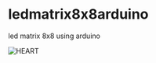 # ledmatrix8x8arduino

led matrix 8x8 using arduino

![HEART](https://user-images.githubusercontent.com/38788864/197854147-db637ffc-a875-4891-92e3-d95f30ac09e5.jpeg)
